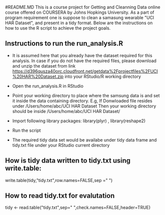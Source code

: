 #README.MD
This is a course project for Getting and Cleanning Data online course offered on COURSERA by Johns Hopkings University. As a part of program requirement one is suppose to clean a samasung wearable "UCI HAR Dataset", and present in a tidy format. Below are the instructions on how to use the R script to achieve the project goals. 

## Instructions to run the run_analysis.R
* It is assumed here that you already have the dataset required for this analysis. In case if you do not have the required files, please download and unzip the dataset from link https://d396qusza40orc.cloudfront.net/getdata%2Fprojectfiles%2FUCI%20HAR%20Dataset.zip into your RStudio/R working directory

* Open the run_analysis.R in RStudio

* Point your working directory to place where the samsung data is and set it inside the data containing directory.
	E.g, If Donwloaded file resides under /Users/home/abc/UCI HAR Dataset
	Then your working directory should be inside /Users/home/abc/UCI HAR Dataset/

* Import following library packages:
	library(plyr)
	, library(reshape2)

* 	Run the script

* The required tidy data set would be availabe under tidy data frame and tidy.txt file under your RStudio current directory	


## How is tidy data written to tidy.txt using write.table:
   write.table(tidy,"tidy.txt",row.names=FALSE,sep =" ")

## How to read tidy.txt for evalutation 
   tidy <- read.table("tidy.txt",sep=" ",check.names=FALSE,header=TRUE)
